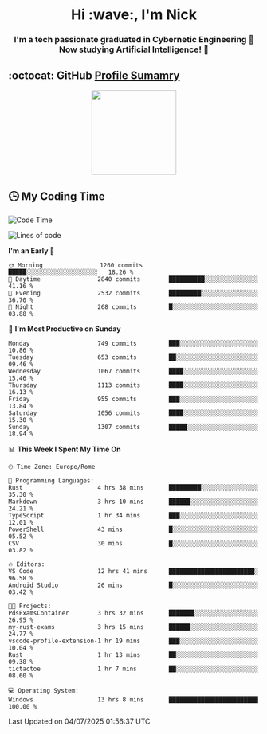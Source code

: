 <h1 align="center">Hi :wave:, I'm Nick</h1>

<h3 align="center">I'm a tech passionate graduated in Cybernetic Engineering 🤖<br>
Now studying Artificial Intelligence! 🧠</h3>


## :octocat: GitHub <a href="https://github.com/vn7n24fzkq/github-profile-summary-cards">Profile Sumamry</a>

<p align="center">
   <img style="height:170px;display:inline-block"  src="http://github-profile-summary-cards.vercel.app/api/cards/profile-details?username=CodeClimberNT&theme=github_dark" />
<!--    <img style="height:170px;display:inline-block"  src="http://github-profile-summary-cards.vercel.app/api/cards/repos-per-language?username=CodeClimberNT&theme=github_dark&exclude=" /> -->
</p>

 ## :clock3: My Coding Time 
 
<!--START_SECTION:waka-->
![Code Time](http://img.shields.io/badge/Code%20Time-736%20hrs%2031%20mins-blue)

![Lines of code](https://img.shields.io/badge/From%20Hello%20World%20I%27ve%20Written-5.8%20million%20lines%20of%20code-blue)

**I'm an Early 🐤** 

```text
🌞 Morning                1260 commits        █████░░░░░░░░░░░░░░░░░░░░   18.26 % 
🌆 Daytime                2840 commits        ██████████░░░░░░░░░░░░░░░   41.16 % 
🌃 Evening                2532 commits        █████████░░░░░░░░░░░░░░░░   36.70 % 
🌙 Night                  268 commits         █░░░░░░░░░░░░░░░░░░░░░░░░   03.88 % 
```
📅 **I'm Most Productive on Sunday** 

```text
Monday                   749 commits         ███░░░░░░░░░░░░░░░░░░░░░░   10.86 % 
Tuesday                  653 commits         ██░░░░░░░░░░░░░░░░░░░░░░░   09.46 % 
Wednesday                1067 commits        ████░░░░░░░░░░░░░░░░░░░░░   15.46 % 
Thursday                 1113 commits        ████░░░░░░░░░░░░░░░░░░░░░   16.13 % 
Friday                   955 commits         ███░░░░░░░░░░░░░░░░░░░░░░   13.84 % 
Saturday                 1056 commits        ████░░░░░░░░░░░░░░░░░░░░░   15.30 % 
Sunday                   1307 commits        █████░░░░░░░░░░░░░░░░░░░░   18.94 % 
```


📊 **This Week I Spent My Time On** 

```text
🕑︎ Time Zone: Europe/Rome

💬 Programming Languages: 
Rust                     4 hrs 38 mins       █████████░░░░░░░░░░░░░░░░   35.30 % 
Markdown                 3 hrs 10 mins       ██████░░░░░░░░░░░░░░░░░░░   24.21 % 
TypeScript               1 hr 34 mins        ███░░░░░░░░░░░░░░░░░░░░░░   12.01 % 
PowerShell               43 mins             █░░░░░░░░░░░░░░░░░░░░░░░░   05.52 % 
CSV                      30 mins             █░░░░░░░░░░░░░░░░░░░░░░░░   03.82 % 

🔥 Editors: 
VS Code                  12 hrs 41 mins      ████████████████████████░   96.58 % 
Android Studio           26 mins             █░░░░░░░░░░░░░░░░░░░░░░░░   03.42 % 

🐱‍💻 Projects: 
PdsExamsContainer        3 hrs 32 mins       ███████░░░░░░░░░░░░░░░░░░   26.95 % 
my-rust-exams            3 hrs 15 mins       ██████░░░░░░░░░░░░░░░░░░░   24.77 % 
vscode-profile-extension-1 hr 19 mins        ███░░░░░░░░░░░░░░░░░░░░░░   10.04 % 
Rust                     1 hr 13 mins        ██░░░░░░░░░░░░░░░░░░░░░░░   09.38 % 
tictactoe                1 hr 7 mins         ██░░░░░░░░░░░░░░░░░░░░░░░   08.60 % 

💻 Operating System: 
Windows                  13 hrs 8 mins       █████████████████████████   100.00 % 
```


 Last Updated on 04/07/2025 01:56:37 UTC
<!--END_SECTION:waka-->

